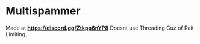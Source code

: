 # Multispammer
Made at **https://discord.gg/Ztkpp6nYP8**
Doesnt use Threading Cuz of Rait Limiting.
